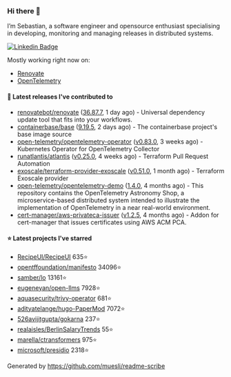 ### Hi there 👋

I’m Sebastian, a software engineer and opensource enthusiast specialising in developing, monitoring and managing releases in distributed systems.

[![Linkedin Badge](https://img.shields.io/badge/-LinkedIn-blue?style=flat&logo=Linkedin&logoColor=white&link=https://www.linkedin.com/in/sebastian-poxhofer/)](https://www.linkedin.com/in/sebastian-poxhofer/)

Mostly working right now on:
- [Renovate](https://github.com/renovatebot/renovate)
- [OpenTelemetry](https://github.com/open-telemetry)



#### 🚀 Latest releases I've contributed to

- [renovatebot/renovate](https://github.com/renovatebot/renovate) ([36.87.7](https://github.com/renovatebot/renovate/releases/tag/36.87.7), 1 day ago) - Universal dependency update tool that fits into your workflows.
- [containerbase/base](https://github.com/containerbase/base) ([9.19.5](https://github.com/containerbase/base/releases/tag/9.19.5), 2 days ago) - The containerbase project&#39;s base image source
- [open-telemetry/opentelemetry-operator](https://github.com/open-telemetry/opentelemetry-operator) ([v0.83.0](https://github.com/open-telemetry/opentelemetry-operator/releases/tag/v0.83.0), 3 weeks ago) - Kubernetes Operator for OpenTelemetry Collector
- [runatlantis/atlantis](https://github.com/runatlantis/atlantis) ([v0.25.0](https://github.com/runatlantis/atlantis/releases/tag/v0.25.0), 4 weeks ago) - Terraform Pull Request Automation
- [exoscale/terraform-provider-exoscale](https://github.com/exoscale/terraform-provider-exoscale) ([v0.51.0](https://github.com/exoscale/terraform-provider-exoscale/releases/tag/v0.51.0), 1 month ago) - Terraform Exoscale provider
- [open-telemetry/opentelemetry-demo](https://github.com/open-telemetry/opentelemetry-demo) ([1.4.0](https://github.com/open-telemetry/opentelemetry-demo/releases/tag/1.4.0), 4 months ago) - This repository contains the OpenTelemetry Astronomy Shop, a microservice-based distributed system intended to illustrate the implementation of OpenTelemetry in a near real-world environment.
- [cert-manager/aws-privateca-issuer](https://github.com/cert-manager/aws-privateca-issuer) ([v1.2.5](https://github.com/cert-manager/aws-privateca-issuer/releases/tag/v1.2.5), 4 months ago) - Addon for cert-manager that issues certificates using AWS ACM PCA.

#### ⭐ Latest projects I've starred

- [RecipeUI/RecipeUI](https://github.com/RecipeUI/RecipeUI) 635⭐
- [opentffoundation/manifesto](https://github.com/opentffoundation/manifesto) 34096⭐
- [samber/lo](https://github.com/samber/lo) 13161⭐
- [eugeneyan/open-llms](https://github.com/eugeneyan/open-llms) 7928⭐
- [aquasecurity/trivy-operator](https://github.com/aquasecurity/trivy-operator) 681⭐
- [adityatelange/hugo-PaperMod](https://github.com/adityatelange/hugo-PaperMod) 7072⭐
- [526avijitgupta/gokarna](https://github.com/526avijitgupta/gokarna) 237⭐
- [realaisles/BerlinSalaryTrends](https://github.com/realaisles/BerlinSalaryTrends) 55⭐
- [marella/ctransformers](https://github.com/marella/ctransformers) 975⭐
- [microsoft/presidio](https://github.com/microsoft/presidio) 2318⭐



Generated by https://github.com/muesli/readme-scribe
